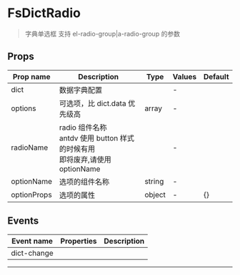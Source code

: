 # FsDictRadio

> 字典单选框
> 支持 el-radio-group|a-radio-group 的参数

## Props

| Prop name   | Description                                                                        | Type   | Values | Default |
| ----------- | ---------------------------------------------------------------------------------- | ------ | ------ | ------- |
| dict        | 数据字典配置                                                                       |        | -      |         |
| options     | 可选项，比 dict.data 优先级高                                                      | array  | -      |         |
| radioName   | radio 组件名称<br/>antdv 使用 button 样式的时候有用<br/>即将废弃,请使用 optionName |        | -      |         |
| optionName  | 选项的组件名称                                                                     | string | -      |         |
| optionProps | 选项的属性                                                                         | object | -      | {}      |

## Events

| Event name  | Properties | Description |
| ----------- | ---------- | ----------- |
| dict-change |            |

---
